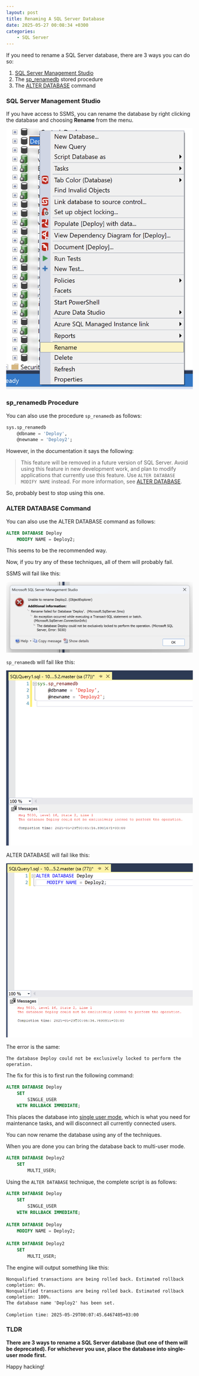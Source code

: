 ```yaml
---
layout: post
title: Renaming A SQL Server Database
date: 2025-05-27 00:08:34 +0300
categories:
    - SQL Server
---
```


If you need to rename a SQL Server database, there are 3 ways you can do so:

1. [SQL Server Management Studio](https://learn.microsoft.com/en-us/ssms/sql-server-management-studio-ssms)
2. The [sp_renamedb](https://learn.microsoft.com/en-us/sql/relational-databases/system-stored-procedures/sp-renamedb-transact-sql?view=sql-server-ver17) stored procedure
3. The [ALTER DATABASE](https://learn.microsoft.com/en-us/sql/t-sql/statements/alter-database-transact-sql?view=sql-server-ver17&tabs=sqlpool) command

### SQL Server Management Studio

If you have access to SSMS, you can rename the database by right clicking the database and choosing **Rename** from the menu.

![SSMSReme](../images/2025/05/SSMSReme.png)

### sp_renamedb Procedure

You can also use the procedure `sp_renamedb` as follows:

```sql
sys.sp_renamedb
    @dbname = 'Deploy',
    @newname = 'Deploy2';
```

However, in the documentation it says the following:

> This feature will be removed in a future version of SQL Server. Avoid using this feature in new development work, and plan to modify applications that currently use this feature. Use `ALTER DATABASE MODIFY NAME` instead. For more information, see [ALTER DATABASE](https://learn.microsoft.com/en-us/sql/t-sql/statements/alter-database-transact-sql?view=sql-server-ver17).

So, probably best to stop using this one.

### ALTER DATABASE Command

You can also use the ALTER DATABASE command as follows:

```sql
ALTER DATABASE Deploy
    MODIFY NAME = Deploy2;
```

This seems to be the recommended way.

Now, if you try any of these techniques, all of them will probably fail.

SSMS will fail like this:

![SSMSError](../images/2025/05/SSMSError.png)

`sp_renamedb` will fail like this:

![spRename](../images/2025/05/spRename.png)

ALTER DATABASE will fail like this:

![AlterTableRename](../images/2025/05/AlterTableRename.png)

The error is the same:

```plaintext
The database Deploy could not be exclusively locked to perform the operation.
```

The fix for this is to first run the following command:

```sql
ALTER DATABASE Deploy
    SET
        SINGLE_USER
    WITH ROLLBACK IMMEDIATE;
```

This places the database into [single user mode](https://learn.microsoft.com/en-us/sql/relational-databases/databases/set-a-database-to-single-user-mode?view=sql-server-ver17), which is what you need for maintenance tasks, and will disconnect all currently connected users.

You can now rename the database using any of the techniques.

When you are done you can bring the database back to multi-user mode.

```sql
ALTER DATABASE Deploy2
    SET
        MULTI_USER;
```

Using the `ALTER DATABASE` technique, the complete script is as follows:

```sql
ALTER DATABASE Deploy
    SET
        SINGLE_USER
    WITH ROLLBACK IMMEDIATE;

ALTER DATABASE Deploy
    MODIFY NAME = Deploy2;

ALTER DATABASE Deploy2
    SET
        MULTI_USER;
```

The engine will output something like this:

```plaintext
Nonqualified transactions are being rolled back. Estimated rollback completion: 0%.
Nonqualified transactions are being rolled back. Estimated rollback completion: 100%.
The database name 'Deploy2' has been set.

Completion time: 2025-05-29T00:07:45.6467405+03:00
```

### TLDR

**There are 3 ways to rename a SQL Server database (but one of them will be deprecated). For whichever you use, place the database into single-user mode first.**

Happy hacking!
